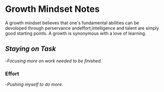 # Growth Mindset Notes
A growth mindset believes that one's fundamental abilities can be devoloped through perservance andeffort;intelligence and talent are simply good starting points. A growth is synonymous with a love of learning.
## *Staying on Task*
-*Focusing more on work needed to be finished.*
### Effort
-*Pushing myself to do more.*
